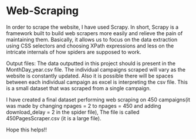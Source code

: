 # Web-Scraping

In order to scrape the website, I have used Scrapy. In short, Scrapy is a framework built to build web scrapers more easily and relieve the pain of maintaining them. Basically, it allows us to focus on the data extraction using CSS selectors and choosing XPath expressions and less on the intricate internals of how spiders are supposed to work. 

Output files:
The data outputted in this project should is present in the MonthDay_year.csv file. The individual campaigns scraped will vary as the website is constantly updated. Also it is possible there will be spaces between each individual campaign as excel is interpreting the csv file. This is a small dataset that was scraped from a single campaign. 

I have created a final dataset performing web scraping on 450 campaigns(it was made by changing npages = 2 to npages = 450 and adding download_delay = 2 in the spider file), The file is called 450PagesScraper.csv (it is a large file).

Hope this helps!!
